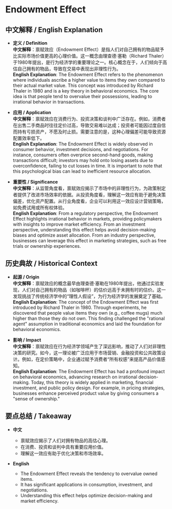 # Endowment Effect

## 中文解释 / English Explanation

* **定义 / Definition**  
  **中文解释**：禀赋效应（Endowment Effect）是指人们对自己拥有的物品赋予比实际市场价值更高的心理价值。这一概念由理查德·塞勒（Richard Thaler）于1980年提出，是行为经济学的重要理论之一。核心概念在于，人们倾向于高估自己拥有的物品，导致在交易中表现出非理性行为。  
  **English Explanation**: The Endowment Effect refers to the phenomenon where individuals ascribe a higher value to items they own compared to their actual market value. This concept was introduced by Richard Thaler in 1980 and is a key theory in behavioral economics. The core idea is that people tend to overvalue their possessions, leading to irrational behavior in transactions.

* **应用 / Application**  
  **中文解释**：禀赋效应在消费行为、投资决策和谈判中广泛存在。例如，消费者在出售二手商品时往往定价过高，导致交易难以达成；投资者可能因过度自信而持有亏损资产，不愿及时止损。需要注意的是，这种心理偏差可能导致资源配置效率低下。  
  **English Explanation**: The Endowment Effect is widely observed in consumer behavior, investment decisions, and negotiations. For instance, consumers often overprice second-hand goods, making transactions difficult; investors may hold onto losing assets due to overconfidence, failing to cut losses in time. It is important to note that this psychological bias can lead to inefficient resource allocation.

* **重要性 / Significance**  
  **中文解释**：从监管角度看，禀赋效应揭示了市场中的非理性行为，为政策制定者提供了改进市场效率的依据。从投资角度看，理解这一效应有助于避免决策偏差，优化资产配置。从行业角度看，企业可以利用这一效应设计营销策略，如免费试用或所有权体验。  
  **English Explanation**: From a regulatory perspective, the Endowment Effect highlights irrational behavior in markets, providing policymakers with insights to improve market efficiency. From an investment perspective, understanding this effect helps avoid decision-making biases and optimize asset allocation. From an industry perspective, businesses can leverage this effect in marketing strategies, such as free trials or ownership experiences.

## 历史典故 / Historical Context

* **起源 / Origin**  
  **中文解释**：禀赋效应的概念最早由理查德·塞勒在1980年提出，他通过实验发现，人们对自己拥有的物品（如咖啡杯）的估价远高于未拥有时的估价。这一发现挑战了传统经济学中的“理性人假设”，为行为经济学的发展奠定了基础。  
  **English Explanation**: The concept of the Endowment Effect was first introduced by Richard Thaler in 1980. Through experiments, he discovered that people value items they own (e.g., coffee mugs) much higher than those they do not own. This finding challenged the "rational agent" assumption in traditional economics and laid the foundation for behavioral economics.

* **影响 / Impact**  
  **中文解释**：禀赋效应在行为经济学领域产生了深远影响，推动了人们对非理性决策的研究。如今，这一理论被广泛应用于市场营销、金融投资和公共政策设计。例如，在定价策略中，企业通过赋予消费者“所有权感”来提高产品价值感知。  
  **English Explanation**: The Endowment Effect has had a profound impact on behavioral economics, advancing research on irrational decision-making. Today, this theory is widely applied in marketing, financial investment, and public policy design. For example, in pricing strategies, businesses enhance perceived product value by giving consumers a "sense of ownership."

## 要点总结 / Takeaway

* **中文**  
  - 禀赋效应揭示了人们对拥有物品的高估心理。  
  - 在消费、投资和谈判中具有重要应用价值。  
  - 理解这一效应有助于优化决策和市场效率。  

* **English**  
  - The Endowment Effect reveals the tendency to overvalue owned items.  
  - It has significant applications in consumption, investment, and negotiations.  
  - Understanding this effect helps optimize decision-making and market efficiency.